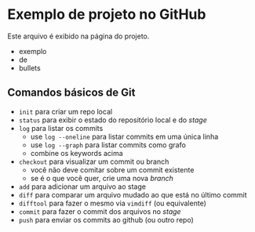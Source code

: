 # Exemplo de projeto no GitHub

Este arquivo é exibido na página do projeto.

- exemplo
- de
- bullets


## Comandos básicos de Git

- `init` para criar um repo local
- `status` para exibir o estado do repositório local e do _stage_
- `log` para listar os commits
  - use `log --oneline` para listar commits em uma única linha
  - use `log --graph` para listar commits como grafo
  - combine os keywords acima
- `checkout` para visualizar um commit ou branch 
  - você não deve comitar sobre um commit existente
  - se é o que você quer, crie uma nova _branch_
- `add` para adicionar um arquivo ao stage
- `diff` para comparar um arquivo mudado ao que está no último
  commit
- `difftool` para fazer o mesmo via `vimdiff` (ou equivalente)
- `commit` para fazer o commit dos arquivos no _stage_
- `push` para enviar os commits ao github (ou outro repo)

